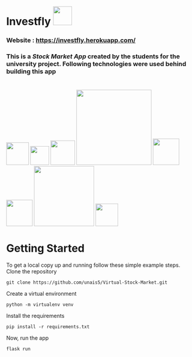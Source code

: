 # Investfly   <img src="https://github.com/unais5/Virtual-Stock-Market/blob/main/app/Static/img/logo1.png" width="50">

### Website : https://investfly.herokuapp.com/

### This is a _Stock Market App_ created by the students for the university project. Following technologies were used behind building this app
#
<img src="https://cdn3.iconfinder.com/data/icons/logos-and-brands-adobe/512/267_Python-512.png" width="60"> <img src="https://www.probytes.net/wp-content/uploads/2018/10/flask-logo-png-transparent.png" width="50"> <img src="https://upload.wikimedia.org/wikipedia/commons/thumb/9/97/Sqlite-square-icon.svg/256px-Sqlite-square-icon.svg.png" width="65"> <img src="https://clipart.info/images/ccovers/1499794874html5-js-css3-logo-png.png" width="200"> <img src="https://cdn.iconscout.com/icon/free/png-512/heroku-5-569467.png" width="70"> <img src="https://seeklogo.com/images/G/github-logo-5F384D0265-seeklogo.com.png" width="70">  <img src="https://upload.wikimedia.org/wikipedia/commons/thumb/d/da/Yahoo_Finance_Logo_2019.svg/1200px-Yahoo_Finance_Logo_2019.svg.png" width="160">  <img src="https://image.flaticon.com/icons/png/512/281/281769.png" width="60">
#
# Getting Started
To get a local copy up and running follow these simple example steps.
Clone the repository
```
git clone https://github.com/unais5/Virtual-Stock-Market.git
```

Create a virtual environment
```
python -m virtualenv venv
```
Install the requirements
```
pip install -r requirements.txt
```
Now, run the app 
```
flask run
```
